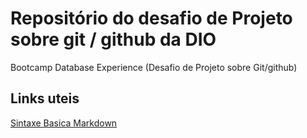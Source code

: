 # Repositório do desafio de Projeto sobre git / github da DIO
Bootcamp Database Experience (Desafio de Projeto sobre Git/github)

## Links uteis
[Sintaxe Basica Markdown](https://www.markdownguide.org/basic-syntax/)
